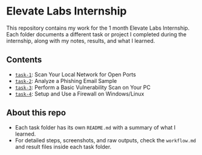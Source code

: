 # Elevate Labs Internship

This repository contains my work for the 1 month Elevate Labs Internship. Each folder documents a different task or project I completed during the internship, along with my notes, results, and what I learned.

## Contents

- [`task-1`](task-1/): Scan Your Local Network for Open Ports
- [`task-2`](task-2/): Analyze a Phishing Email Sample
- [`task-3`](task-3/): Perform a Basic Vulnerability Scan on Your PC
- [`task-4`](task-4/): Setup and Use a Firewall on Windows/Linux

## About this repo

- Each task folder has its own `README.md` with a summary of what I learned.
- For detailed steps, screenshots, and raw outputs, check the `workflow.md` and result files inside each task folder.
